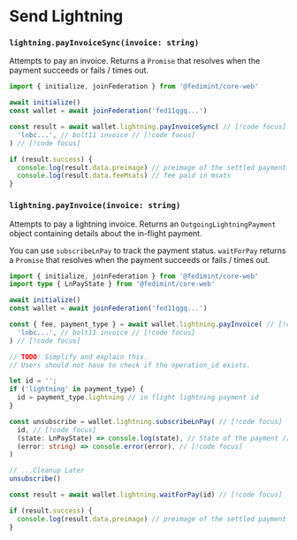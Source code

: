 # Send Lightning

### `lightning.payInvoiceSync(invoice: string)`

Attempts to pay an invoice. Returns a `Promise` that resolves when the payment succeeds or fails / times out.

```ts twoslash
import { initialize, joinFederation } from '@fedimint/core-web'

await initialize()
const wallet = await joinFederation('fed11qgq...')

const result = await wallet.lightning.payInvoiceSync( // [!code focus]
  'lnbc...', // bolt11 invoice // [!code focus]
) // [!code focus]

if (result.success) {
  console.log(result.data.preimage) // preimage of the settled payment
  console.log(result.data.feeMsats) // fee paid in msats
}
```

### `lightning.payInvoice(invoice: string)`

Attempts to pay a lightning invoice. Returns an `OutgoingLightningPayment` object containing details about the in-flight payment.

You can use `subscribeLnPay` to track the payment status. `waitForPay` returns a `Promise` that resolves when the payment succeeds or fails / times out.

```ts twoslash
import { initialize, joinFederation } from '@fedimint/core-web'
import type { LnPayState } from '@fedimint/core-web'

await initialize()
const wallet = await joinFederation('fed11qgq...')

const { fee, payment_type } = await wallet.lightning.payInvoice( // [!code focus]
  'lnbc...', // bolt11 invoice // [!code focus]
) // [!code focus]

// TODO: Simplify and explain this. 
// Users should not have to check if the operation_id exists.

let id = ''; 
if ('lightning' in payment_type) {
  id = payment_type.lightning // in flight lightning payment id
}

const unsubscribe = wallet.lightning.subscribeLnPay( // [!code focus]
  id, // [!code focus]
  (state: LnPayState) => console.log(state), // State of the payment // [!code focus]
  (error: string) => console.error(error), // [!code focus]
)

// ...Cleanup Later
unsubscribe()

const result = await wallet.lightning.waitForPay(id) // [!code focus]

if (result.success) {
  console.log(result.data.preimage) // preimage of the settled payment
}
```
